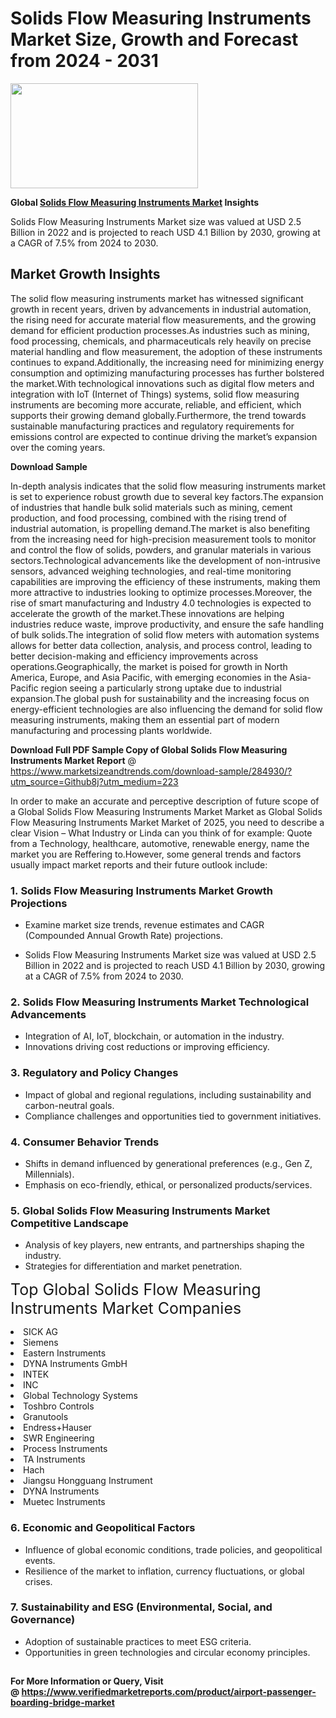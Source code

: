 <H1>Solids Flow Measuring Instruments Market Size, Growth and Forecast from 2024 - 2031</H1><img class="aligncenter size-medium wp-image-584254" src="https://thirdeyenews.in/wp-content/uploads/2024/09/Global-Market-Research-300x168.jpeg" alt="" width="300" height="168" /><p><strong>Global&nbsp;<a href="https://www.marketsizeandtrends.com/download-sample/284930/?utm_source=Github8j?utm_medium=223">Solids Flow Measuring Instruments Market</a> Insights</strong></p><p>Solids Flow Measuring Instruments Market size was valued at USD 2.5 Billion in 2022 and is projected to reach USD 4.1 Billion by 2030, growing at a CAGR of 7.5% from 2024 to 2030.</p><p><h2>Market Growth Insights</h2> <p>The solid flow measuring instruments market has witnessed significant growth in recent years, driven by advancements in industrial automation, the rising need for accurate material flow measurements, and the growing demand for efficient production processes.As industries such as mining, food processing, chemicals, and pharmaceuticals rely heavily on precise material handling and flow measurement, the adoption of these instruments continues to expand.Additionally, the increasing need for minimizing energy consumption and optimizing manufacturing processes has further bolstered the market.With technological innovations such as digital flow meters and integration with IoT (Internet of Things) systems, solid flow measuring instruments are becoming more accurate, reliable, and efficient, which supports their growing demand globally.Furthermore, the trend towards sustainable manufacturing practices and regulatory requirements for emissions control are expected to continue driving the market’s expansion over the coming years.</p> <p><strong>Download Sample</strong></p> <p>In-depth analysis indicates that the solid flow measuring instruments market is set to experience robust growth due to several key factors.The expansion of industries that handle bulk solid materials such as mining, cement production, and food processing, combined with the rising trend of industrial automation, is propelling demand.The market is also benefiting from the increasing need for high-precision measurement tools to monitor and control the flow of solids, powders, and granular materials in various sectors.Technological advancements like the development of non-intrusive sensors, advanced weighing technologies, and real-time monitoring capabilities are improving the efficiency of these instruments, making them more attractive to industries looking to optimize processes.Moreover, the rise of smart manufacturing and Industry 4.0 technologies is expected to accelerate the growth of the market.These innovations are helping industries reduce waste, improve productivity, and ensure the safe handling of bulk solids.The integration of solid flow meters with automation systems allows for better data collection, analysis, and process control, leading to better decision-making and efficiency improvements across operations.Geographically, the market is poised for growth in North America, Europe, and Asia Pacific, with emerging economies in the Asia-Pacific region seeing a particularly strong uptake due to industrial expansion.The global push for sustainability and the increasing focus on energy-efficient technologies are also influencing the demand for solid flow measuring instruments, making them an essential part of modern manufacturing and processing plants worldwide.</p> <p><span class=""><strong>Download Full PDF Sample Copy of Global Solids Flow Measuring Instruments Market Report</strong> @ <a href="https://www.marketsizeandtrends.com/download-sample/284930/?utm_source=Github8j?utm_medium=223" target="_blank">https://www.marketsizeandtrends.com/download-sample/284930/?utm_source=Github8j?utm_medium=223</a></span></p><p>In order to make an accurate and perceptive description of future scope of a Global&nbsp;Solids Flow Measuring Instruments Market Market as Global&nbsp;Solids Flow Measuring Instruments Market Market of 2025, you need to describe a clear Vision &ndash; What Industry or Linda can you think of for example: Quote from a Technology, healthcare, automotive, renewable energy, name the market you are Reffering to.However, some general trends and factors usually impact market reports and their future outlook include:</p><h3>1.&nbsp;<strong>Solids Flow Measuring Instruments Market Growth Projections</strong></h3><ul><li>Examine market size trends, revenue estimates and CAGR (Compounded Annual Growth Rate) projections.</li><li><p>Solids Flow Measuring Instruments Market size was valued at USD 2.5 Billion in 2022 and is projected to reach USD 4.1 Billion by 2030, growing at a CAGR of 7.5% from 2024 to 2030.</p></li></ul><h3>2.&nbsp;<strong>Solids Flow Measuring Instruments Market Technological Advancements</strong></h3><ul><li>Integration of AI, IoT, blockchain, or automation in the industry.</li><li>Innovations driving cost reductions or improving efficiency.</li></ul><h3>3.&nbsp;<strong>Regulatory and Policy Changes</strong></h3><ul><li>Impact of global and regional regulations, including sustainability and carbon-neutral goals.</li><li>Compliance challenges and opportunities tied to government initiatives.</li></ul><h3>4.&nbsp;<strong>Consumer Behavior Trends</strong></h3><ul><li>Shifts in demand influenced by generational preferences (e.g., Gen Z, Millennials).</li><li>Emphasis on eco-friendly, ethical, or personalized products/services.</li></ul><h3>5.&nbsp;<strong>Global Solids Flow Measuring Instruments Market Competitive Landscape</strong></h3><ul><li>Analysis of key players, new entrants, and partnerships shaping the industry.</li><li>Strategies for differentiation and market penetration.</li></ul><p data-pm-slice="1 1 []"><span style="color: inherit; font-family: inherit; font-size: 25px;">Top Global Solids Flow Measuring Instruments Market Companies</span></p><div class="" data-test-id=""><p><li>SICK AG</li><li> Siemens</li><li> Eastern Instruments</li><li> DYNA Instruments GmbH</li><li> INTEK</li><li> INC</li><li> Global Technology Systems</li><li> Toshbro Controls</li><li> Granutools</li><li> Endress+Hauser</li><li> SWR Engineering</li><li> Process Instruments</li><li> TA Instruments</li><li> Hach</li><li> Jiangsu Hongguang Instrument</li><li> DYNA Instruments</li><li> Muetec Instruments</li></p></div><h3>6.&nbsp;<strong>Economic and Geopolitical Factors</strong></h3><ul><li>Influence of global economic conditions, trade policies, and geopolitical events.</li><li>Resilience of the market to inflation, currency fluctuations, or global crises.</li></ul><h3>7.&nbsp;<strong>Sustainability and ESG (Environmental, Social, and Governance)</strong></h3><ul><li>Adoption of sustainable practices to meet ESG criteria.</li><li>Opportunities in green technologies and circular economy principles.</li></ul><h2><strong style="font-size: 14px;">For More Information or Query, Visit @&nbsp;</strong><a style="background-color: #ffffff; font-size: 14px;" href="https://www.marketsizeandtrends.com/report/solids-flow-measuring-instruments-market/" target="_blank">https://www.verifiedmarketreports.com/product/airport-passenger-boarding-bridge-market</a></h2>